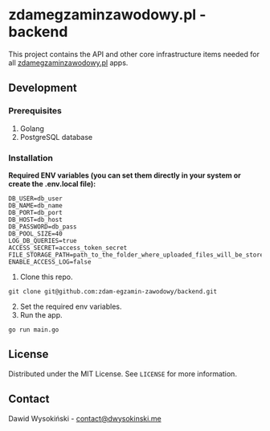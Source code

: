 # zdamegzaminzawodowy.pl - backend

This project contains the API and other core infrastructure items needed for all [zdamegzaminzawodowy.pl](https://zdamegzaminzawodowy.pl) apps.

## Development

### Prerequisites
1. Golang
2. PostgreSQL database

### Installation
**Required ENV variables (you can set them directly in your system or create the .env.local file):**
```
DB_USER=db_user
DB_NAME=db_name
DB_PORT=db_port
DB_HOST=db_host
DB_PASSWORD=db_pass
DB_POOL_SIZE=40
LOG_DB_QUERIES=true
ACCESS_SECRET=access_token_secret
FILE_STORAGE_PATH=path_to_the_folder_where_uploaded_files_will_be_stored
ENABLE_ACCESS_LOG=false
```

1. Clone this repo.
```
git clone git@github.com:zdam-egzamin-zawodowy/backend.git
```
2. Set the required env variables.
3. Run the app.
```
go run main.go
```

## License
Distributed under the MIT License. See ``LICENSE`` for more information.

## Contact
Dawid Wysokiński - [contact@dwysokinski.me](mailto:contact@dwysokinski.me)
